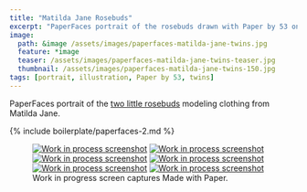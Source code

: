 ```yaml
---
title: "Matilda Jane Rosebuds"
excerpt: "PaperFaces portrait of the rosebuds drawn with Paper by 53 on an iPad."
image: 
  path: &image /assets/images/paperfaces-matilda-jane-twins.jpg 
  feature: *image
  teaser: /assets/images/paperfaces-matilda-jane-twins-teaser.jpg
  thumbnail: /assets/images/paperfaces-matilda-jane-twins-150.jpg
tags: [portrait, illustration, Paper by 53, twins]
---
```


PaperFaces portrait of the [two little rosebuds](http://2littlerosebuds.com/2014/04/24/matilda-jane-spring-clothing-review-giveaway-ends/) modeling clothing from Matilda Jane.

{% include boilerplate/paperfaces-2.md %}

<figure class="third">
	<a href="{{ site.url }}/assets/images/paperfaces-mj-twins-process-1-lg.jpg"><img src="{{ site.url }}/assets/images/paperfaces-mj-twins-process-1-600.jpg" alt="Work in process screenshot"></a>
	<a href="{{ site.url }}/assets/images/paperfaces-mj-twins-process-2-lg.jpg"><img src="{{ site.url }}/assets/images/paperfaces-mj-twins-process-2-600.jpg" alt="Work in process screenshot"></a>
	<a href="{{ site.url }}/assets/images/paperfaces-mj-twins-process-3-lg.jpg"><img src="{{ site.url }}/assets/images/paperfaces-mj-twins-process-3-600.jpg" alt="Work in process screenshot"></a>
	<a href="{{ site.url }}/assets/images/paperfaces-mj-twins-process-4-lg.jpg"><img src="{{ site.url }}/assets/images/paperfaces-mj-twins-process-4-600.jpg" alt="Work in process screenshot"></a>
	<a href="{{ site.url }}/assets/images/paperfaces-mj-twins-process-5-lg.jpg"><img src="{{ site.url }}/assets/images/paperfaces-mj-twins-process-5-600.jpg" alt="Work in process screenshot"></a>
	<a href="{{ site.url }}/assets/images/paperfaces-mj-twins-process-6-lg.jpg"><img src="{{ site.url }}/assets/images/paperfaces-mj-twins-process-6-600.jpg" alt="Work in process screenshot"></a>
	<figcaption>Work in progress screen captures Made with Paper.</figcaption>
</figure>
